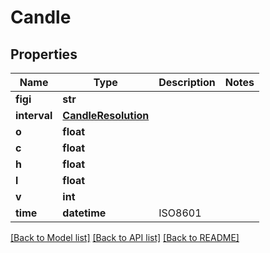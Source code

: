 # Candle

## Properties
Name | Type | Description | Notes
------------ | ------------- | ------------- | -------------
**figi** | **str** |  | 
**interval** | [**CandleResolution**](CandleResolution.md) |  | 
**o** | **float** |  | 
**c** | **float** |  | 
**h** | **float** |  | 
**l** | **float** |  | 
**v** | **int** |  | 
**time** | **datetime** | ISO8601 | 

[[Back to Model list]](../README.md#documentation-for-models) [[Back to API list]](../README.md#documentation-for-api-endpoints) [[Back to README]](../README.md)


